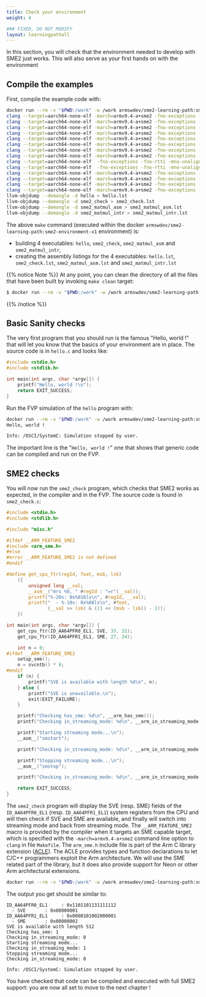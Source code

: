 ```yaml
---
title: Check your environment
weight: 4

### FIXED, DO NOT MODIFY
layout: learningpathall
---
```


In this section, you will check that the environment needed to develop with SME2
just works. This will also serve as your first hands on with the environment

## Compile the examples

First, compile the example code with:

```BASH { output_lines="2-19" }
docker run --rm -v "$PWD:/work" -w /work armswdev/sme2-learning-path:sme2-environment-v1 make
clang --target=aarch64-none-elf -march=armv9.4-a+sme2 -fno-exceptions -fno-rtti -mno-unaligned-access -O2 -Wall -std=c99 -nostartfiles -lcrt0-semihost -lsemihost -Wl,--defsym=__boot_flash=0x80000000 -Wl,--defsym=__flash=0x80001000 -Wl,--defsym=__ram=0x81000000 -T picolibc.ld -o hello hello.c
clang --target=aarch64-none-elf -march=armv9.4-a+sme2 -fno-exceptions -fno-rtti -mno-unaligned-access -O2 -Wall -std=c99 -c -o sme2_check.o sme2_check.c
clang --target=aarch64-none-elf -march=armv9.4-a+sme2 -fno-exceptions -fno-rtti -mno-unaligned-access -O2 -Wall -std=c99 -c -o misc.o misc.c
clang --target=aarch64-none-elf -march=armv9.4-a+sme2 -fno-exceptions -fno-rtti -mno-unaligned-access -O2 -Wall -std=c99 -nostartfiles -lcrt0-semihost -lsemihost -Wl,--defsym=__boot_flash=0x80000000 -Wl,--defsym=__flash=0x80001000 -Wl,--defsym=__ram=0x81000000 -T picolibc.ld -o sme2_check sme2_check.o misc.o
clang --target=aarch64-none-elf -march=armv9.4-a+sme2 -fno-exceptions -fno-rtti -mno-unaligned-access -O2 -Wall -std=c99 -DIMPL=asm -c -o main_asm.o main.c
clang --target=aarch64-none-elf -march=armv9.4-a+sme2 -fno-exceptions -fno-rtti -mno-unaligned-access -O2 -Wall -std=c99 -c -o matmul_asm.o matmul_asm.c
clang --target=aarch64-none-elf -march=armv9.4-a+sme2 -fno-exceptions -fno-rtti -mno-unaligned-access -O2 -Wall -std=c99 -c -o matmul_asm_impl.o matmul_asm_impl.S
clang --target=aarch64-none-elf -march=armv9.4-a+sme2 -fno-exceptions -fno-rtti -mno-unaligned-access -O2 -Wall -std=c99 -c -o preprocess_l_asm.o preprocess_l_asm.S
clang --target=aarch64-none-elf  -fno-exceptions -fno-rtti -mno-unaligned-access -O2 -Wall -std=c99 -c -o matmul_vanilla.o matmul_vanilla.c
clang --target=aarch64-none-elf  -fno-exceptions -fno-rtti -mno-unaligned-access -O2 -Wall -std=c99 -c -o preprocess_vanilla.o preprocess_vanilla.c
clang --target=aarch64-none-elf -march=armv9.4-a+sme2 -fno-exceptions -fno-rtti -mno-unaligned-access -O2 -Wall -std=c99 -nostartfiles -lcrt0-semihost -lsemihost -Wl,--defsym=__boot_flash=0x80000000 -Wl,--defsym=__flash=0x80001000 -Wl,--defsym=__ram=0x81000000 -T picolibc.ld -o sme2_matmul_asm main_asm.o matmul_asm.o matmul_asm_impl.o preprocess_l_asm.o matmul_vanilla.o preprocess_vanilla.o misc.o
clang --target=aarch64-none-elf -march=armv9.4-a+sme2 -fno-exceptions -fno-rtti -mno-unaligned-access -O2 -Wall -std=c99 -DIMPL=intr -c -o main_intr.o main.c
clang --target=aarch64-none-elf -march=armv9.4-a+sme2 -fno-exceptions -fno-rtti -mno-unaligned-access -O2 -Wall -std=c99 -c -o matmul_intr.o matmul_intr.c
clang --target=aarch64-none-elf -march=armv9.4-a+sme2 -fno-exceptions -fno-rtti -mno-unaligned-access -O2 -Wall -std=c99 -nostartfiles -lcrt0-semihost -lsemihost -Wl,--defsym=__boot_flash=0x80000000 -Wl,--defsym=__flash=0x80001000 -Wl,--defsym=__ram=0x81000000 -T picolibc.ld -o sme2_matmul_intr main_intr.o matmul_intr.o matmul_vanilla.o preprocess_vanilla.o misc.o
llvm-objdump --demangle -d hello > hello.lst
llvm-objdump --demangle -d sme2_check > sme2_check.lst
llvm-objdump --demangle -d sme2_matmul_asm > sme2_matmul_asm.lst
llvm-objdump --demangle -d sme2_matmul_intr > sme2_matmul_intr.lst
```

The above ``make`` command (executed within the docker ``armswdev/sme2-learning-path:sme2-environment-v1`` environment) is:

- building 4 executables: ``hello``, ``sme2_check``, ``sme2_matmul_asm`` and ``sme2_matmul_intr``,
- creating the assembly listings for the 4 executables: ``hello.lst``, ``sme2_check.lst``, ``sme2_matmul_asm.lst`` and ``sme2_matmul_intr.lst``

{{% notice Note %}}
At any point, you can clean the directory of all the files that have been built by invoking ``make clean`` target:

```BASH
$ docker run --rm -v "$PWD:/work" -w /work armswdev/sme2-learning-path:sme2-environment-v1 make clean
```
{{% /notice %}}

## Basic Sanity checks

The very first program that you should run is the famous "Hello, world !" that
will let you know that the basics of your environment are in place. The source
code is in ``hello.c`` and looks like:

```C
#include <stdio.h>
#include <stdlib.h>

int main(int argc, char *argv[]) {
    printf("Hello, world !\n");
    return EXIT_SUCCESS;
}
```

Run the FVP simulation of the ``hello`` program with:

```BASH { output_lines="2-4" }
docker run --rm -v "$PWD:/work" -w /work armswdev/sme2-learning-path:sme2-environment-v1 ./run-fvp.sh hello
Hello, world !

Info: /OSCI/SystemC: Simulation stopped by user.
```

The important line is the "``Hello, world !``" one that shows that generic code
can be compiled and run on the FVP.

## SME2 checks

You will now run the ``sme2_check`` program, which checks that SME2 works as
expected, in the compiler and in the FVP. The source code is found in
``sme2_check.c``:

```C
#include <stdio.h>
#include <stdlib.h>

#include "misc.h"

#ifdef __ARM_FEATURE_SME2
#include <arm_sme.h>
#else
#error __ARM_FEATURE_SME2 is not defined
#endif

#define get_cpu_ftr(regId, feat, msb, lsb)                                     \
    ({                                                                         \
        unsigned long __val;                                                   \
        __asm__("mrs %0, " #regId : "=r"(__val));                              \
        printf("%-20s: 0x%016lx\n", #regId, __val);                            \
        printf("  - %-10s: 0x%08lx\n", #feat,                                  \
               (__val >> lsb) & ((1 << (msb - lsb)) - 1));                     \
    })

int main(int argc, char *argv[]) {
    get_cpu_ftr(ID_AA64PFR0_EL1, SVE, 35, 32);
    get_cpu_ftr(ID_AA64PFR1_EL1, SME, 27, 24);

    int n = 0;
#ifdef __ARM_FEATURE_SME2
    setup_sme();
    n = svcntb() * 8;
#endif
    if (n) {
        printf("SVE is available with length %d\n", n);
    } else {
        printf("SVE is unavailable.\n");
        exit(EXIT_FAILURE);
    }

    printf("Checking has_sme: %d\n", __arm_has_sme());
    printf("Checking in_streaming_mode: %d\n", __arm_in_streaming_mode());

    printf("Starting streaming mode...\n");
    __asm__("smstart");

    printf("Checking in_streaming_mode: %d\n", __arm_in_streaming_mode());

    printf("Stopping streaming mode...\n");
    __asm__("smstop");

    printf("Checking in_streaming_mode: %d\n", __arm_in_streaming_mode());

    return EXIT_SUCCESS;
}
```

The ``sme2_check`` program will display the SVE (resp. SME) fields of the
``ID_AA64PFR0_EL1`` (resp. ``ID_AA64PFR1_EL1``) system registers from the CPU
and will then check if SVE and SME are available, and finally will switch into
streaming mode and back from streaming mode. The ``__ARM_FEATURE_SME2`` macro
is provided by the compiler when it targets an SME capable target, which is
specified with the ``-march=armv9.4-a+sme2`` command line option to ``clang`` in
file ``Makefile``. The ``arm_sme.h`` include file is part of the Arm C library
extension ([ACLE](https://arm-software.github.io/acle/main/)). The ACLE provides
types and function declarations to let C/C++ programmers exploit the Arm
architecture. We will use the SME related part of the library, but it does also
provide support for Neon or other Arm architectural extensions.

```BASH
docker run --rm -v "$PWD:/work" -w /work armswdev/sme2-learning-path:sme2-environment-v1 ./run-fvp.sh sme2_check
```

The output you get should be similar to:

```TXT
ID_AA64PFR0_EL1     : 0x1101101131111112
  - SVE       : 0x00000001
ID_AA64PFR1_EL1     : 0x0000101002000001
  - SME       : 0x00000002
SVE is available with length 512
Checking has_sme: 1
Checking in_streaming_mode: 0
Starting streaming mode...
Checking in_streaming_mode: 1
Stopping streaming mode...
Checking in_streaming_mode: 0

Info: /OSCI/SystemC: Simulation stopped by user.
```

You have checked that code can be compiled and executed with full SME2 support:
you are now all set to move to the next chapter !